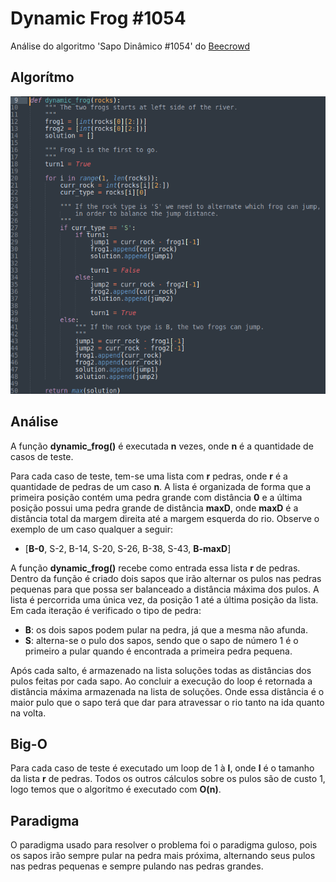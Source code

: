 # Dynamic Frog #1054

Análise do algoritmo 'Sapo Dinâmico #1054' do [Beecrowd](https://www.beecrowd.com.br/judge/pt/problems/view/1054)

## Algorítmo

![Algorithm](./algorithm.png)

## Análise

A função **dynamic_frog()** é executada **n** vezes, onde **n** é a quantidade de casos de teste.

Para cada caso de teste, tem-se uma lista com **r** pedras, onde **r** é a quantidade de pedras de um caso **n**. A lista é organizada de forma que a primeira posição contém uma pedra grande com distância **0** e a última posição possui uma pedra grande de distância **maxD**, onde **maxD** é a distância total da margem direita até a margem esquerda do rio. Observe o exemplo de um caso qualquer a seguir:

- [**B-0**, S-2, B-14, S-20, S-26, B-38, S-43, **B-maxD**]

A função **dynamic_frog()** recebe como entrada essa lista **r** de pedras. Dentro da função é criado dois sapos que irão alternar os pulos nas pedras pequenas para que possa ser balanceado a distância máxima dos pulos. A lista é percorrida uma única vez, da posição 1 até a última posição da lista. Em cada iteração é verificado o tipo de pedra:

- **B**: os dois sapos podem pular na pedra, já que a mesma não afunda.
- **S**: alterna-se o pulo dos sapos, sendo que o sapo de número 1 é o primeiro a pular quando é encontrada a primeira pedra pequena.

Após cada salto, é armazenado na lista soluções todas as distâncias dos pulos feitas por cada sapo. Ao concluir a execução do loop é retornada a distância máxima armazenada na lista de soluções. Onde essa distância é o maior pulo que o sapo terá que dar para atravessar o rio tanto na ida quanto na volta.

## Big-O

Para cada caso de teste é executado um loop de 1 à **l**, onde **l** é o tamanho da lista **r** de pedras. Todos os outros cálculos sobre os pulos são de custo 1, logo temos que o algoritmo é executado com **O(n)**.

## Paradigma

O paradigma usado para resolver o problema foi o paradigma guloso, pois os sapos irão sempre pular na pedra mais próxima, alternando seus pulos nas pedras pequenas e sempre pulando nas pedras grandes. 
